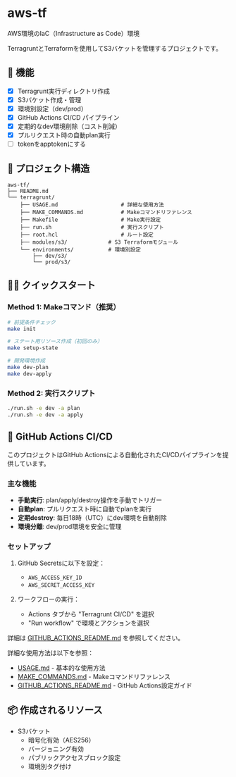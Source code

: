 # aws-tf
AWS環境のIaC（Infrastructure as Code）環境

TerragruntとTerraformを使用してS3バケットを管理するプロジェクトです。

## 🚀 機能

- [x] Terragrunt実行ディレクトリ作成
- [x] S3バケット作成・管理
- [x] 環境別設定（dev/prod）
- [x] GitHub Actions CI/CD パイプライン
- [x] 定期的なdev環境削除（コスト削減）
- [x] プルリクエスト時の自動plan実行
- [ ] tokenをapptokenにする

## 📁 プロジェクト構造

```
aws-tf/
├── README.md
└── terragrunt/
    ├── USAGE.md                    # 詳細な使用方法
    ├── MAKE_COMMANDS.md            # Makeコマンドリファレンス
    ├── Makefile                    # Make実行設定
    ├── run.sh                      # 実行スクリプト
    ├── root.hcl                    # ルート設定
    ├── modules/s3/             # S3 Terraformモジュール
    └── environments/           # 環境別設定
        ├── dev/s3/
        └── prod/s3/
```

## 🏃‍♂️ クイックスタート

### Method 1: Makeコマンド（推奨）
```bash
# 前提条件チェック
make init

# ステート用リソース作成（初回のみ）
make setup-state

# 開発環境作成
make dev-plan
make dev-apply
```

### Method 2: 実行スクリプト
```bash
./run.sh -e dev -a plan
./run.sh -e dev -a apply
```

## 🔄 GitHub Actions CI/CD

このプロジェクトはGitHub Actionsによる自動化されたCI/CDパイプラインを提供しています。

### 主な機能
- **手動実行**: plan/apply/destroy操作を手動でトリガー
- **自動plan**: プルリクエスト時に自動でplanを実行
- **定期destroy**: 毎日18時（UTC）にdev環境を自動削除
- **環境分離**: dev/prod環境を安全に管理

### セットアップ
1. GitHub Secretsに以下を設定：
   - `AWS_ACCESS_KEY_ID`
   - `AWS_SECRET_ACCESS_KEY`

2. ワークフローの実行：
   - Actions タブから "Terragrunt CI/CD" を選択
   - "Run workflow" で環境とアクションを選択

詳細は [GITHUB_ACTIONS_README.md](GITHUB_ACTIONS_README.md) を参照してください。

詳細な使用方法は以下を参照：
- [USAGE.md](terragrunt/USAGE.md) - 基本的な使用方法
- [MAKE_COMMANDS.md](terragrunt/MAKE_COMMANDS.md) - Makeコマンドリファレンス
- [GITHUB_ACTIONS_README.md](GITHUB_ACTIONS_README.md) - GitHub Actions設定ガイド

## 📦 作成されるリソース

- S3バケット
  - 暗号化有効（AES256）
  - バージョニング有効
  - パブリックアクセスブロック設定
  - 環境別タグ付け
